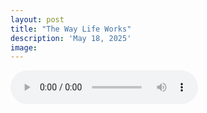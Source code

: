 ```yaml
---
layout: post
title: "The Way Life Works"
description: 'May 18, 2025'
image:
---
```


<audio controls>
  <source src="assets/audio/fbc_2025-05-18_sermon.mp3" type="audio/mp3">
Your browser does not support the audio element.
</audio>
